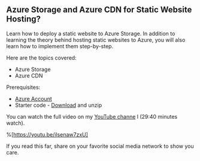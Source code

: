 ## Azure Storage and Azure CDN for Static Website Hosting?

Learn how to deploy a static website to Azure Storage. In addition to learning the theory behind hosting static websites to Azure, you will also learn how to implement them step-by-step.

Here are the topics covered:


- Azure Storage
- Azure CDN

Prerequisites:

-  [Azure Account](https://azure.microsoft.com/en-us/free/) 
- Starter code -  [Download](https://onepagelove.com/download/me) and unzip

You can watch the full video on my  [YouTube channe](https://youtu.be/ilsenaw7zxU) l (29:40 minutes watch).‌


%[https://youtu.be/ilsenaw7zxU]


> 
If you read this far, share on your favorite social media network to show you care.
